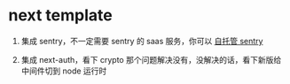 # next template

1. 集成 sentry，不一定需要 sentry 的 saas 服务，你可以 [自托管 sentry](https://develop.sentry.dev/self-hosted/)

2. 集成 next-auth，看下 crypto 那个问题解决没有，没解决的话，看下新版给中间件切到 node 运行时
